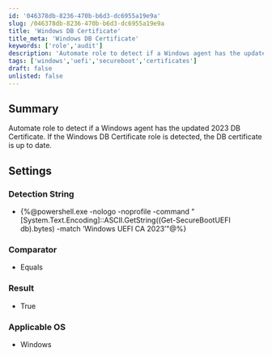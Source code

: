 ```yaml
---
id: '046378db-8236-470b-b6d3-dc6955a19e9a'
slug: /046378db-8236-470b-b6d3-dc6955a19e9a
title: 'Windows DB Certificate'
title_meta: 'Windows DB Certificate'
keywords: ['role','audit']
description: 'Automate role to detect if a Windows agent has the updated 2023 DB Certificate'
tags: ['windows','uefi','secureboot','certificates']
draft: false
unlisted: false
---
```


## Summary

Automate role to detect if a Windows agent has the updated 2023 DB Certificate. If the Windows DB Certificate role is detected, the DB certificate is up to date.

## Settings


### Detection String

- {%@powershell.exe -nologo -noprofile -command "[System.Text.Encoding]::ASCII.GetString((Get-SecureBootUEFI db).bytes) -match ‘Windows UEFI CA 2023’"@%}

### Comparator

- Equals

### Result

- True

### Applicable OS

- Windows